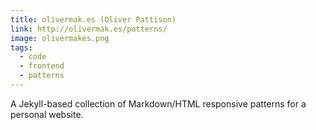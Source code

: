 ```yaml
---
title: olivermak.es (Oliver Pattison)
link: http://olivermak.es/patterns/
image: olivermakes.png
tags:
  - code
  - frontend
  - patterns
---
```


A Jekyll-based collection of Markdown/HTML responsive patterns for a personal website.